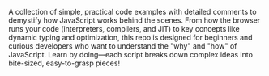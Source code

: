 A collection of simple, practical code examples with detailed comments to demystify how JavaScript works behind the scenes. From how the browser runs your code (interpreters, compilers, and JIT) to key concepts like dynamic typing and optimization, this repo is designed for beginners and curious developers who want to understand the "why" and "how" of JavaScript. Learn by doing—each script breaks down complex ideas into bite-sized, easy-to-grasp pieces!
